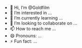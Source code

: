 - 👋 Hi, I’m @Goldfilm
- 👀 I’m interested in ...
- 🌱 I’m currently learning ...
- 💞️ I’m looking to collaborate on ...
- 📫 How to reach me ...
- 😄 Pronouns: ...
- ⚡ Fun fact: ...

<!---
Goldfilm/Goldfilm is a ✨ special ✨ repository because its `README.md` (this file) appears on your GitHub profile.
You can click the Preview link to take a look at your changes.
--->
